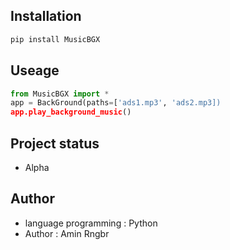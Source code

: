 ## Installation

```sh
pip install MusicBGX
```

## Useage

```python
from MusicBGX import *
app = BackGround(paths=['ads1.mp3', 'ads2.mp3])
app.play_background_music()
```

## Project status

- Alpha

## Author

- language programming : Python
- Author  : Amin Rngbr